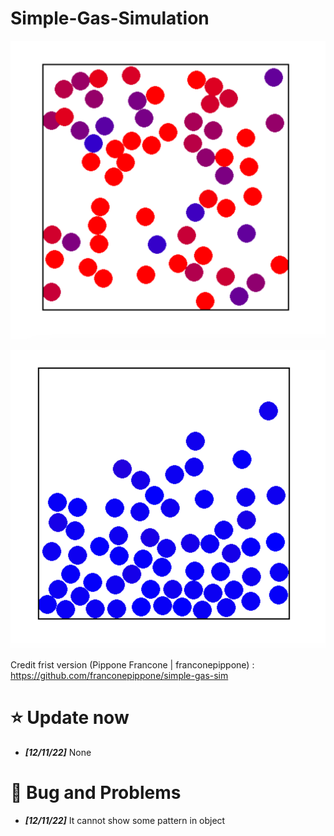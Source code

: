 # Simple-Gas-Simulation

![MAPPING](image/IdeaGas.png)

![MAPPING](image/IdeaGas2.png)

Credit frist version  (Pippone Francone | franconepippone) :  https://github.com/franconepippone/simple-gas-sim



# :star: Update now
-  ***[12/11/22]*** None
# :hankey: Bug and Problems
-  ***[12/11/22]*** It cannot show some pattern in object
